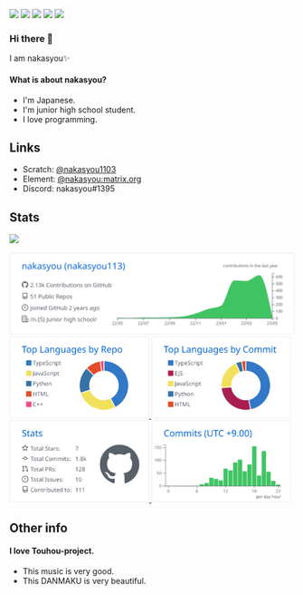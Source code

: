 <!--![nakasyou](https://komarev.com/ghpvc/?username=nakasyou&label=Profile%20views&style=flat-square)
[![](https://img.shields.io/badge/形態素解析-janome-green?style=flat-square)](https://mocobeta.github.io/janome/)
[![](https://img.shields.io/badge/JS%20Runtime-Deno-black?style=flat-square&logo=deno)](https://deno.land)
[![](https://img.shields.io/badge/main%20OS-Windows%2010-blue?style=flat-square&logo=windows)](https://www.microsoft.com/ja-jp/software-download/windows10ISO)
[![](https://img.shields.io/badge/Phone%20OS-Android%2011-green?style=flat-square&logo=android)](https://www.android.com/)
[![](https://img.shields.io/badge/Phone-Xperia-red?style=flat-square&logo=sony)](https://xperia.sony.jp)
[![](https://img.shields.io/badge/WSL-Ubuntu-E95420?style=flat-square&logo=ubuntu)](https://ubuntu.com)
[![](https://img.shields.io/badge/Rasberry%20Pi-Rasberry%20Pi%20OS-A22846?style=flat-square&logo=Raspberry%20Pi)](https://www.raspberrypi.com/software/)-->

[![](https://img.shields.io/badge/Scratch-@nakasyou1103-4D97FF?logo=scratch&style=for-the-badge)](https://scratch.mit.edu/users/nakasyou1103)
[![](https://img.shields.io/badge/Element-%40nakasyou:matrix.org-0DBD8B?logo=element&style=for-the-badge)](https://matrix.to/#/@nakasyou:matrix.org)
[![](https://img.shields.io/badge/Twitter-%40nakasyou0-1DA1F2?logo=Twitter&style=for-the-badge)](https://twitter.com/nakasyou0)
[![](https://img.shields.io/badge/GitHub-%40nakasyou-181717?logo=GitHub&style=for-the-badge)](https://github.com/nakasyou)
[![](https://img.shields.io/badge/Wikipedia-@nakasyou1103-006699?logo=wikipedia&style=for-the-badge)](https://ja.wikipedia.org/wiki/user:Nakasyou1103)
### Hi there 👋
I am nakasyou✨
#### What is about nakasyou?
- I'm Japanese.
- I'm junior high school student.
- I love programming.
## Links
- Scratch: [@nakasyou1103](https://scratch.mit.edu/users/nakasyou1103)
- Element: [@nakasyou:matrix.org](https://matrix.to/#/@nakasyou:matrix.org)
- Discord: nakasyou#1395
## Stats
![](https://github-readme-stats.vercel.app/api?username=nakasyou&count_private=true&theme=blueberry)<!--[![Top Langs](https://github-readme-stats.vercel.app/api/top-langs/?username=nakasyou)](https://github.com/anuraghazra/github-readme-stats)-->

[![](https://raw.githubusercontent.com/nakasyou/nakasyou/main/profile-summary-card-output/github/0-profile-details.svg)](https://github.com/vn7n24fzkq/github-profile-summary-cards)  
[
  <img style="width:49%" src="https://raw.githubusercontent.com/nakasyou/nakasyou/main/profile-summary-card-output/github/1-repos-per-language.svg">
  <img style="width:49%" src="https://raw.githubusercontent.com/nakasyou/nakasyou/main/profile-summary-card-output/github/2-most-commit-language.svg">
  <img style="width:49%" src="https://raw.githubusercontent.com/nakasyou/nakasyou/main/profile-summary-card-output/github/3-stats.svg">
  <img style="width:49%" src="https://raw.githubusercontent.com/nakasyou/nakasyou/main/profile-summary-card-output/github/4-productive-time.svg">
](https://github.com/vn7n24fzkq/github-profile-summary-cards)

## Other info
#### I love Touhou-project.
- This music is very good.
- This DANMAKU is very beautiful.
<!--
**nakasyou/nakasyou** is a ✨ _special_ ✨ repository because its `README.md` (this file) appears on your GitHub profile.

Here are some ideas to get you started:

- 🔭 I’m currently working on ...
- 🌱 I’m currently learning ...
- 👯 I’m looking to collaborate on ... 🤔 I’m looking for help with ...
- 💬 Ask me about ...
- 📫 How to reach me: ...
- 😄 Pronouns: ...
- ⚡ Fun fact: ...
-->

